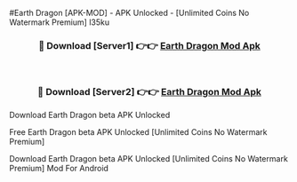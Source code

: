 #Earth Dragon [APK-MOD] - APK Unlocked - [Unlimited Coins No Watermark Premium] l35ku



<div align="center">

<h3>🔴 Download [Server1] 👉👉 <a href="https://momento.my/?title=Earth_Dragon">Earth Dragon Mod Apk</a></h3><br>

<h3>🔴 Download [Server2] 👉👉 <a href="https://momento.my/?title=Earth_Dragon">Earth Dragon Mod Apk</a></h3>
</div>



Download Earth Dragon beta APK Unlocked

Free Earth Dragon beta APK Unlocked [Unlimited Coins No Watermark Premium]

Download Earth Dragon beta APK Unlocked [Unlimited Coins No Watermark Premium] Mod For Android
